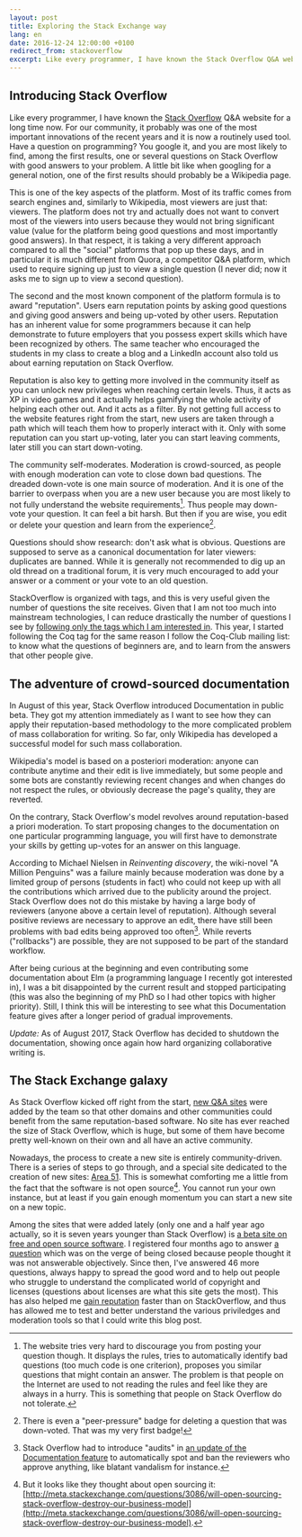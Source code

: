 ```yaml
---
layout: post
title: Exploring the Stack Exchange way
lang: en
date: 2016-12-24 12:00:00 +0100
redirect_from: stackoverflow
excerpt: Like every programmer, I have known the Stack Overflow Q&A website for a long time now. For our community, it probably was one of the most important innovations of the recent years and it is now a routinely used tool. Have a question on programming? You google it, and you are most likely to find, among the first results, one or several questions on Stack Overflow with good answers to your problem. A little bit like when googling for a general notion, one of the first results should probably be a Wikipedia page.
---
```


## Introducing Stack Overflow

Like every programmer, I have known the [Stack Overflow](http://stackoverflow.com/) Q&A website for a long time now.
For our community, it probably was one of the most important innovations of the recent years
and it is now a routinely used tool.
Have a question on programming?
You google it, and you are most likely to find, among the first results,
one or several questions on Stack Overflow with good answers to your problem.
A little bit like when googling for a general notion,
one of the first results should probably be a Wikipedia page.

This is one of the key aspects of the platform.
Most of its traffic comes from search engines and, similarly to Wikipedia, most viewers are just that: viewers.
The platform does not try and actually does not want to convert most of the viewers into users
because they would not bring significant value
(value for the platform being good questions and most importantly good answers).
In that respect, it is taking a very different approach compared to all the "social" platforms that pop up these days,
and in particular it is much different from Quora, a competitor Q&A platform,
which used to require signing up just to view a single question
(I never did; now it asks me to sign up to view a second question).

The second and the most known component of the platform formula is to award "reputation".
Users earn reputation points by asking good questions and giving good answers and being up-voted by other users.
Reputation has an inherent value for some programmers because it can help demonstrate to future employers
that you possess expert skills which have been recognized by others.
The same teacher who encouraged the students in my class to create a blog and a LinkedIn account
also told us about earning reputation on Stack Overflow.

Reputation is also key to getting more involved in the community itself
as you can unlock new privileges when reaching certain levels.
Thus, it acts as XP in video games and it actually helps gamifying the whole activity of helping each other out.
And it acts as a filter.
By not getting full access to the website features right from the start,
new users are taken through a path which will teach them how to properly interact with it.
Only with some reputation can you start up-voting, later you can start leaving comments,
later still you can start down-voting.

The community self-moderates.
Moderation is crowd-sourced, as people with enough moderation can vote to close down bad questions.
The dreaded down-vote is one main source of moderation.
And it is one of the barrier to overpass when you are a new user
because you are most likely to not fully understand the website requirements[^newbie].
Thus people may down-vote your question. It can feel a bit harsh.
But then if you are wise, you edit or delete your question and learn from the experience[^deleting].

[^newbie]: The website tries very hard to discourage you from posting your question though. It displays the rules, tries to automatically identify bad questions (too much code is one criterion), proposes you similar questions that might contain an answer. The problem is that people on the Internet are used to not reading the rules and feel like they are always in a hurry. This is something that people on Stack Overflow do not tolerate.

[^deleting]: There is even a "peer-pressure" badge for deleting a question that was down-voted. That was my very first badge!

Questions should show research: don't ask what is obvious.
Questions are supposed to serve as a canonical documentation for later viewers: duplicates are banned.
While it is generally not recommended to dig up an old thread on a traditional forum,
it is very much encouraged to add your answer or a comment or your vote to an old question.

StackOverflow is organized with tags, and this is very useful given the number of questions the site receives.
Given that I am not too much into mainstream technologies,
I can reduce drastically the number of questions I see by
[following only the tags which I am interested in](http://stackexchange.com/filters/252631/open-source-elm-coq-nix).
This year, I started following the Coq tag for the same reason I follow the Coq-Club mailing list:
to know what the questions of beginners are, and to learn from the answers that other people give.

## The adventure of crowd-sourced documentation

In August of this year, Stack Overflow introduced Documentation in public beta.
They got my attention immediately as I want to see how they can apply their reputation-based methodology
to the more complicated problem of mass collaboration for writing.
So far, only Wikipedia has developed a successful model for such mass collaboration.

Wikipedia's model is based on a posteriori moderation:
anyone can contribute anytime and their edit is live immediately,
but some people and some bots are constantly reviewing recent changes
and when changes do not respect the rules, or obviously decrease the page's quality, they are reverted.

On the contrary, Stack Overflow's model revolves around reputation-based a priori moderation.
To start proposing changes to the documentation on one particular programming language,
you will first have to demonstrate your skills by getting up-votes for an answer on this language.

According to Michael Nielsen in *Reinventing discovery*, the wiki-novel "A Million Penguins"
was a failure mainly because moderation was done by a limited group of persons (students in fact)
who could not keep up with all the contributions which arrived due to the publicity around the project.
Stack Overflow does not do this mistake by having a large body of reviewers
(anyone above a certain level of reputation).
Although several positive reviews are necessary to approve an edit,
there have still been problems with bad edits being approved too often[^audits].
While reverts ("rollbacks") are possible, they are not supposed to be part of the standard workflow.

[^audits]: Stack Overflow had to introduce "audits" in [an update of the Documentation feature](http://meta.stackoverflow.com/questions/336627/documentation-update-october-20th) to automatically spot and ban the reviewers who approve anything, like blatant vandalism for instance.

After being curious at the beginning and even contributing some documentation about Elm (a programming language I recently got interested in),
I was a bit disappointed by the current result and stopped participating
(this was also the beginning of my PhD so I had other topics with higher priority).
Still, I think this will be interesting to see what this Documentation feature gives
after a longer period of gradual improvements.

*Update:* As of August 2017, Stack Overflow has decided to shutdown the documentation,
showing once again how hard organizing collaborative writing is.

## The Stack Exchange galaxy

As Stack Overflow kicked off right from the start,
[new Q&A sites](http://stackexchange.com/sites?expand=true#oldest) were added by the team
so that other domains and other communities could benefit from the same reputation-based software.
No site has ever reached the size of Stack Overflow, which is huge,
but some of them have become pretty well-known on their own and all have an active community.

Nowadays, the process to create a new site is entirely community-driven.
There is a series of steps to go through, and a special site dedicated to the creation of new sites:
[Area 51](http://area51.stackexchange.com/).
This is somewhat comforting me a little from the fact that the software is not open source[^free].
You cannot run your own instance, but at least if you gain enough momentum you can start a new site on a new topic.

[^free]: But it looks like they thought about open sourcing it: [http://meta.stackexchange.com/questions/3086/will-open-sourcing-stack-overflow-destroy-our-business-model](http://meta.stackexchange.com/questions/3086/will-open-sourcing-stack-overflow-destroy-our-business-model).

Among the sites that were added lately
(only one and a half year ago actually, so it is seven years younger than Stack Overflow) is
[a beta site on free and open source software](http://opensource.stackexchange.com/).
I registered four months ago to answer [a question](http://opensource.stackexchange.com/questions/4254/)
which was on the verge of being closed because people thought it was not answerable objectively.
Since then, I've answered 46 more questions, always happy to spread the good word
and to help out people who struggle to understand the complicated world of copyright and licenses
(questions about licenses are what this site gets the most).
This has also helped me [gain reputation](http://opensource.stackexchange.com/users/5858/zimm-i48)
faster than on StackOverflow, and thus has allowed me to test and better understand the various
priviledges and moderation tools so that I could write this blog post.
